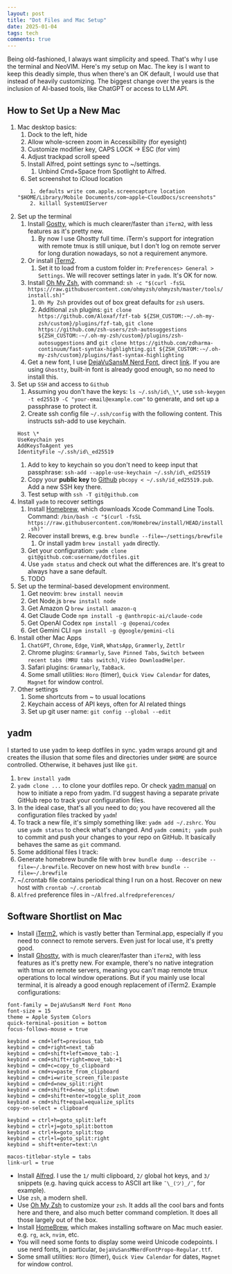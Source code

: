 ```yaml
---
layout: post
title: "Dot Files and Mac Setup"
date: 2025-01-04
tags: tech 
comments: true
---
```


Being old-fashioned, I always want simplicity and speed. That's why I use the terminal and NeoVIM. Here's my setup on Mac. The key is I want to keep this deadly simple, thus when there's an OK default, I would use that instead of heavily customizing. The biggest change over the years is the inclusion of AI-based tools, like ChatGPT or access to LLM API. 

## How to Set Up a New Mac

1. Mac desktop basics:
    1. Dock to the left, hide
    2. Allow whole-screen zoom in Accessibility (for eyesight)
    3. Customize modifier key, CAPS LOCK -> ESC (for vim)
    4. Adjust trackpad scroll speed
    5. Install Alfred, point settings sync to ~/settings.
        1. Unbind Cmd+Space from Spotlight to Alfred.
    6. Set screenshot to iCloud location
    ```
        1. defaults write com.apple.screencapture location "$HOME/Library/Mobile Documents/com~apple~CloudDocs/screenshots"
        2. killall SystemUIServer
    ```
2. Set up the terminal
    1. Install [Gostty](https://ghostty.org/), which is much clearer/faster than `iTerm2`, with less features as it's pretty new.
        1. By now I use Ghostty full time. iTerm's support for integration with remote tmux is still unique, but I don't log on remote server for long duration nowadays, so not a requirement anymore.
    2. Or install [iTerm2](https://iterm2.com/).
        1. Set it to load from a custom folder in: `Preferences> General > Settings`. We will recover settings later in `yadm`. It's OK for now. 
    2. Install [Oh My Zsh](https://ohmyz.sh/), with command: `sh -c "$(curl -fsSL https://raw.githubusercontent.com/ohmyzsh/ohmyzsh/master/tools/install.sh)"`
        1. `Oh My Zsh` provides out of box great defaults for `zsh` users.
        2. Additional `zsh` plugins: `git clone https://github.com/Aloxaf/fzf-tab ${ZSH_CUSTOM:-~/.oh-my-zsh/custom}/plugins/fzf-tab`, `git clone https://github.com/zsh-users/zsh-autosuggestions ${ZSH_CUSTOM:-~/.oh-my-zsh/custom}/plugins/zsh-autosuggestions` and `git clone https://github.com/zdharma-continuum/fast-syntax-highlighting.git ${ZSH_CUSTOM:-~/.oh-my-zsh/custom}/plugins/fast-syntax-highlighting`
    3. Get a new font, I use [DejaVuSansM Nerd Font](https://www.nerdfonts.com/font-downloads), direct [link](https://github.com/ryanoasis/nerd-fonts/releases/download/v3.4.0/DejaVuSansMono.zip). If you are using `Ghostty`, built-in font is already good enough, so no need to install this.
3. Set up `SSH` and access to `Github`
    1. Assuming you don't have the keys: `ls ~/.ssh/id\_\*`, use `ssh-keygen -t ed25519 -C "your-email@example.com"` to generate, and set up a passphrase to protect it.
    2. Create ssh config file `~/.ssh/config` with the following content. This instructs ssh-add to use keychain.
    ```
    Host \*
    UseKeychain yes
    AddKeysToAgent yes
    IdentityFile ~/.ssh/id\_ed25519
    ```
    1. Add to key to keychain so you don't need to keep input that passphrase: `ssh-add --apple-use-keychain ~/.ssh/id\_ed25519`
    2. Copy your **public key** to [Github](https://github.com/settings/keys) `pbcopy < ~/.ssh/id_ed25519.pub`. Add a new SSH key there.
    3. Test setup with `ssh -T git@github.com`
4. Install `yadm` to recover settings
    1. Install [Homebrew](https://brew.sh/), which downloads Xcode Command Line Tools. Command: `/bin/bash -c "$(curl -fsSL https://raw.githubusercontent.com/Homebrew/install/HEAD/install.sh)"`
    2. Recover install brews, e.g. `brew bundle --file=~/settings/brewfile`
        1. Or install yadm `brew install yadm` directly.
    3. Get your configuration: `yadm clone git@github.com:username/dotfiles.git`
    4. Use `yadm status` and check out what the differences are. It's great to always have a sane default.
    5. TODO
5. Set up the terminal-based development environment. 
    1. Get neovim: `brew install neovim`
    2. Get Node.js `brew install node`
    3. Get Amazon Q `brew install amazon-q`
    4. Get Claude Code `npm install -g @anthropic-ai/claude-code`
    5. Get OpenAI Codex `npm install -g @openai/codex`
    6. Get Gemini CLI `npm install -g @google/gemini-cli`
6. Install other Mac Apps
    1. `ChatGPT`, `Chrome`, `Edge`, `VimR`, `WhatsApp`, `Grammerly`, `Zettlr`
    2. Chrome plugins: `Grammarly`, `Save Pinned Tabs`, `Switch between recent tabs (MRU tabs switch)`, `Video DownloadHelper`.
    3. Safari plugins: `Grammarly`, `TabBack`. 
    4. Some small utilities: `Horo` (timer), `Quick View Calendar` for dates, `Magnet` for window control.
7. Other settings
    1. Some shortcuts from ~ to usual locations
    2. Keychain access of API keys, often for AI related things
    3. Set up git user name: `git config --global --edit`

## yadm

I started to use yadm to keep dotfiles in sync. yadm wraps around git and creates the illusion that some files and directories under `$HOME` are source controlled. Otherwise, it behaves just like `git`.

1. `brew install yadm`
2. `yadm clone ...` to clone your dotfiles repo. Or check [yadm manual](https://yadm.io/docs/getting_started) on how to initiate a repo from yadm. I'd suggest having a separate private GitHub repo to track your configuration files.
3. In the ideal case, that's all you need to do; you have recovered all the configuration files tracked by `yadm`!
4. To track a new file, it's simply something like: `yadm add ~/.zshrc`. You use `yadm status` to check what's changed. And `yadm commit; yadm push` to commit and push your changes to your repo on GitHub. It basically behaves the same as `git` command.
5. Some additional files I track:
  1. Generate homebrew bundle file with `brew bundle dump --describe --file=~/.brewfile`. Recover on new host with `brew bundle --file=~/.brewfile`
  2. ~/.crontab file contains periodical thing I run on a host. Recover on new host with `crontab ~/.crontab`
  3. `Alfred` preference files in `~/Alfred.alfredpreferences/`

## Software Shortlist on Mac

* Install [iTerm2](https://iterm2.com), which is vastly better than Terminal.app, especially if you need to connect to remote servers. Even just for local use, it's pretty good.
* Install [Ghostty](https://ghostty.org/), with is much clearer/faster than `iTerm2`, with less features as it's pretty new. For example, there's no native integration with tmux on remote servers, meaning you can't map remote tmux operations to local window operations. But if you mainly use local terminal, it is already a good enough replacement of iTerm2. Example configurations: 
```
font-family = DejaVuSansM Nerd Font Mono
font-size = 15
theme = Apple System Colors
quick-terminal-position = bottom
focus-follows-mouse = true

keybind = cmd+left=previous_tab
keybind = cmd+right=next_tab
keybind = cmd+shift+left=move_tab:-1
keybind = cmd+shift+right=move_tab:+1
keybind = cmd+c=copy_to_clipboard
keybind = cmd+v=paste_from_clipboard
keybind = cmd+i=write_screen_file:paste
keybind = cmd+d=new_split:right
keybind = cmd+shift+d=new_split:down
keybind = cmd+shift+enter=toggle_split_zoom
keybind = cmd+shift+equal=equalize_splits
copy-on-select = clipboard

keybind = ctrl+h=goto_split:left
keybind = ctrl+j=goto_split:bottom
keybind = ctrl+k=goto_split:top
keybind = ctrl+l=goto_split:right
keybind = shift+enter=text:\n

macos-titlebar-style = tabs
link-url = true 
```
* Install [Alfred](https://www.alfredapp.com). I use the `1/` multi clipboard, `2/` global hot keys, and `3/` snippets (e.g. having quick access to ASCII art like `¯\_(ツ)_/¯`, for example).
* Use `zsh`, a modern shell.
* Use [Oh My Zsh](https://ohmyz.sh/) to customize your `zsh`. It adds all the cool bars and fonts here and there, and also much better command completion. It does all those largely out of the box.
* Install [HomeBrew](https://brew.sh/), which makes installing software on Mac much easier. e.g. `rg`, `ack`, `nvim`, etc.
* You will need some fonts to display some weird Unicode codepoints. I use nerd fonts, in particular, `DejaVuSansMNerdFontPropo-Regular.ttf`.
* Some small utilities: `Horo` (timer), `Quick View Calendar` for dates, `Magnet` for window control. 

